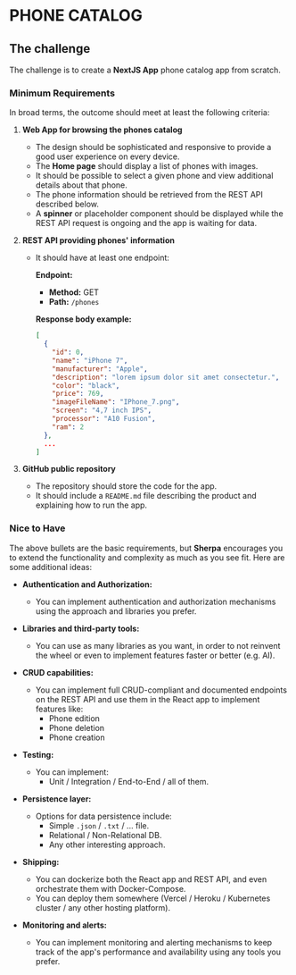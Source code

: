 # PHONE CATALOG

## The challenge

The challenge is to create a **NextJS App** phone catalog app from scratch.

### Minimum Requirements

In broad terms, the outcome should meet at least the following criteria:

1. **Web App for browsing the phones catalog**

   - The design should be sophisticated and responsive to provide a good user experience on every device.
   - The **Home page** should display a list of phones with images.
   - It should be possible to select a given phone and view additional details about that phone.
   - The phone information should be retrieved from the REST API described below.
   - A **spinner** or placeholder component should be displayed while the REST API request is ongoing and the app is waiting for data.

2. **REST API providing phones' information**

   - It should have at least one endpoint:

     **Endpoint:**

     - **Method:** GET
     - **Path:** `/phones`

     **Response body example:**

     ```json
     [
       {
         "id": 0,
         "name": "iPhone 7",
         "manufacturer": "Apple",
         "description": "lorem ipsum dolor sit amet consectetur.",
         "color": "black",
         "price": 769,
         "imageFileName": "IPhone_7.png",
         "screen": "4,7 inch IPS",
         "processor": "A10 Fusion",
         "ram": 2
       },
       ...
     ]
     ```

3. **GitHub public repository**
   - The repository should store the code for the app.
   - It should include a `README.md` file describing the product and explaining how to run the app.

### Nice to Have

The above bullets are the basic requirements, but **Sherpa** encourages you to extend the functionality and complexity as much as you see fit. Here are some additional ideas:

- **Authentication and Authorization:**

  - You can implement authentication and authorization mechanisms using the approach and libraries you prefer.

- **Libraries and third-party tools:**

  - You can use as many libraries as you want, in order to not reinvent the wheel or even to implement features faster or better (e.g. AI).

- **CRUD capabilities:**

  - You can implement full CRUD-compliant and documented endpoints on the REST API and use them in the React app to implement features like:
    - Phone edition
    - Phone deletion
    - Phone creation

- **Testing:**

  - You can implement:
    - Unit / Integration / End-to-End / all of them.

- **Persistence layer:**

  - Options for data persistence include:
    - Simple `.json` / `.txt` / ... file.
    - Relational / Non-Relational DB.
    - Any other interesting approach.

- **Shipping:**

  - You can dockerize both the React app and REST API, and even orchestrate them with Docker-Compose.
  - You can deploy them somewhere (Vercel / Heroku / Kubernetes cluster / any other hosting platform).

- **Monitoring and alerts:**
  - You can implement monitoring and alerting mechanisms to keep track of the app's performance and availability using any tools you prefer.
